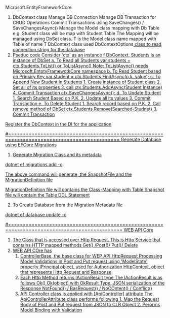 ﻿Microsoft.EntityFrameworkCore
1. DbContext class
	Manage DB Connection
	Manage DB Transaction for CRUD Operations
	Commit Transactions using SaveChanges() / SaveChangesAsync()
	Manage the Model class mapping with Db Table
		e.g. Student class will be map with Student Table
	The Mapping will be managed using DbSet<T> class.
	T is the Model class name mapped with Table of name T
	DbContext class used DbContextOptions<U> class to read connection string
	for the database
2. Pseduo code
	Consider 'ctx' as an instance f DbContext, Students is an instance of 
	DbSet<Student>
	a. To Read all Students
		var students = ctx.Students.ToList() or ToListAsync()
			Note: ToListAsync() needs Microsoft.EntotyFramewotkCore namespace
	b. To Read Student based on Primary Key
		var student = ctx.Students.FindAsync(p.k. value);
	c. To Append New Student in Students
		1. Create instance of Student class
		2. Set all of its properties
		3. call
			ctx.Students.AddAsync(Student Instance)
		4. Commit Transaction
			ctx.SaveChangesAsync();
	d. To Update Student
		1. Search Student Based on P.K.
		2. Update all its values
		3. Commit Transaction
	e. To Delete Student
		1. Search record based on P.K.
		2. Call remove method of DbSet
			ctx.Students.Remove(Searched-Studnet)
		3. Commit Transaction

Register the DbContext in the DI for the application 

#============================================================================================
Generate Database using EFCore Migrations
1. Generate Migration Class and its metadata

dotnet ef migrations add <NAME-OF-THE-MIGRATION> -c <Namespace based path of DbContext class>

The above command will generate, the SnapshotFile and the MigrationDefinition file

MigrationDefinition file will contains the Class-Mapping with Table
Snapshot file will contain the Table DDL Statement


2. To Create Database from the Migration Metadata file

dotnet ef database update -c <Namespace based path of DbContext class>

#=============================================================================================
WEB API Core
1. The Class that is accessed over Http Request. This is Http Service that
contains HTTP mapped methods
	Get() /Post()/ Put()/ Delete
2. WEB API COre has
	1. ControllerBase, the base class for WEP API
		HttpRequest Processing
		Model Validations in Post and Put request using 'ModelState' property
		IPrincipal object, used for Authorization
		HttpContext, object that represents Http Request and Response
	2. Each Http Method returns IActionResult type
		The IActionResult is as follows
			Ok()
			Ok(object) with OkResult Type, JSON serialization of the Response
			NotFound() / BasRequest() / NoCOntent() / Conflict()
	3. API Controller class is applied with [ApiController] attribute
		The ApiControllerAttribute class performs following
			1. Map the Request Body of Post and Put request from JSON to CLR Object
			2. Perorms Model Binding with Validation




